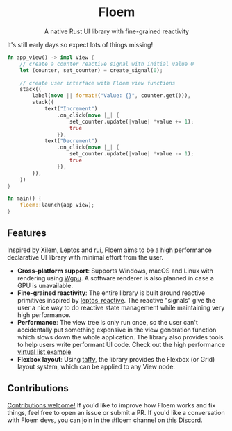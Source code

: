 <div align="center">

# Floem

A native Rust UI library with fine-grained reactivity
</div>

It's still early days so expect lots of things missing!

```rust
fn app_view() -> impl View {
    // create a counter reactive signal with initial value 0
    let (counter, set_counter) = create_signal(0);

    // create user interface with Floem view functions
    stack((
        label(move || format!("Value: {}", counter.get())),
        stack((
            text("Increment")
                .on_click(move |_| {
                    set_counter.update(|value| *value += 1);
                    true
                }),
            text("Decrement")
                .on_click(move |_| {
                    set_counter.update(|value| *value -= 1);
                    true
                }),
        )),
    ))
}

fn main() {
    floem::launch(app_view);
}
```


## Features
Inspired by [Xilem](https://github.com/linebender/xilem), [Leptos](https://github.com/leptos-rs/leptos) and [rui](https://github.com/audulus/rui), Floem aims to be a high performance declarative UI library with minimal effort from the user. 
- **Cross-platform support**: Supports Windows, macOS and Linux with rendering using [Wgpu](https://github.com/gfx-rs/wgpu). A software renderer is also planned in case a GPU is unavailable.
- **Fine-grained reactivity**: The entire library is built around reactive primitives inspired by [leptos_reactive](https://crates.io/crates/leptos_reactive). The reactive "signals" give the user a nice way to do reactive state management while maintaining very high performance.
- **Performance**: The view tree is only run once, so the user can't accidentally put something expensive in the view generation function which slows down the whole application. The library also provides tools to help users write performant UI code. Check out the high performance [virtual list example](https://github.com/lapce/floem/tree/main/examples/virtual_list)
- **Flexbox layout**: Using [taffy](https://crates.io/crates/taffy), the library provides the Flexbox (or Grid) layout system, which can be applied to any View node.


## Contributions
[Contributions welcome!](CONTRIBUTING.md) If you'd like to improve how Floem works and fix things, feel free to open an issue or submit a PR. If you'd like a conversation with Floem devs, you can join in the #floem channel on this [Discord](https://discord.gg/RB6cRYerXX).

